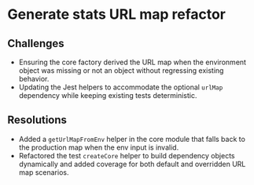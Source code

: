 # Generate stats URL map refactor

## Challenges
- Ensuring the core factory derived the URL map when the environment object was missing or not an object without regressing existing behavior.
- Updating the Jest helpers to accommodate the optional `urlMap` dependency while keeping existing tests deterministic.

## Resolutions
- Added a `getUrlMapFromEnv` helper in the core module that falls back to the production map when the env input is invalid.
- Refactored the test `createCore` helper to build dependency objects dynamically and added coverage for both default and overridden URL map scenarios.
